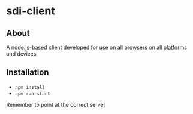 # sdi-client
## About
A node.js-based client developed for use on all browsers on all platforms and devices

## Installation
- `npm install`
- `npm run start`

Remember to point at the correct server

